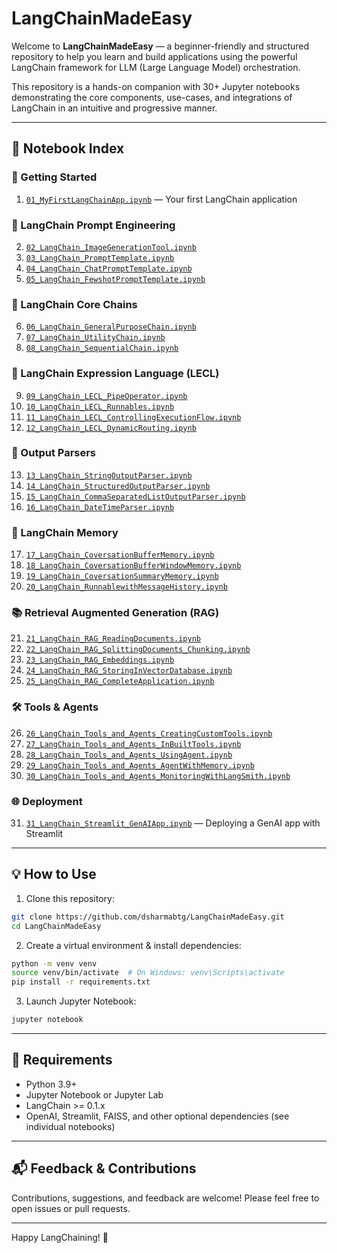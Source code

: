 
# LangChainMadeEasy

Welcome to **LangChainMadeEasy** — a beginner-friendly and structured repository to help you learn and build applications using the powerful LangChain framework for LLM (Large Language Model) orchestration.

This repository is a hands-on companion with 30+ Jupyter notebooks demonstrating the core components, use-cases, and integrations of LangChain in an intuitive and progressive manner.

---

## 📘 Notebook Index

### 🌱 Getting Started
1. <a href="https://github.com/dsharmabtg/LangChainMadeEasy/blob/master/01_MyFirstLangChainApp.ipynb">`01_MyFirstLangChainApp.ipynb`</a> — Your first LangChain application

### 🎨 LangChain Prompt Engineering
2. <a href="https://github.com/dsharmabtg/LangChainMadeEasy/blob/master/02_LangChain_ImageGenerationTool.ipynb">`02_LangChain_ImageGenerationTool.ipynb`</a>
3. <a href="https://github.com/dsharmabtg/LangChainMadeEasy/blob/master/03_LangChain_PromptTemplate.ipynb">`03_LangChain_PromptTemplate.ipynb`</a>
4. <a href="https://github.com/dsharmabtg/LangChainMadeEasy/blob/master/04_LangChain_ChatPromptTemplate.ipynb">`04_LangChain_ChatPromptTemplate.ipynb`</a>
5. <a href="https://github.com/dsharmabtg/LangChainMadeEasy/blob/master/05_LangChain_FewshotPromptTemplate.ipynb">`05_LangChain_FewshotPromptTemplate.ipynb`</a>

### 🔗 LangChain Core Chains
6. <a href="https://github.com/dsharmabtg/LangChainMadeEasy/blob/master/06_LangChain_GeneralPurposeChain.ipynb">`06_LangChain_GeneralPurposeChain.ipynb`</a>
7. <a href="https://github.com/dsharmabtg/LangChainMadeEasy/blob/master/07_LangChain_UtilityChain.ipynb">`07_LangChain_UtilityChain.ipynb`</a>
8. <a href="https://github.com/dsharmabtg/LangChainMadeEasy/blob/master/08_LangChain_SequentialChain.ipynb">`08_LangChain_SequentialChain.ipynb`</a>

### 🧩 LangChain Expression Language (LECL)
9. <a href="https://github.com/dsharmabtg/LangChainMadeEasy/blob/master/09_LangChain_LECL_PipeOperator.ipynb">`09_LangChain_LECL_PipeOperator.ipynb`</a>
10. <a href="https://github.com/dsharmabtg/LangChainMadeEasy/blob/master/10_LangChain_LECL_Runnables.ipynb">`10_LangChain_LECL_Runnables.ipynb`</a>
11. <a href="https://github.com/dsharmabtg/LangChainMadeEasy/blob/master/11_LangChain_LECL_ControllingExecutionFlow.ipynb">`11_LangChain_LECL_ControllingExecutionFlow.ipynb`</a>
12. <a href="https://github.com/dsharmabtg/LangChainMadeEasy/blob/master/12_LangChain_LECL_DynamicRouting.ipynb">`12_LangChain_LECL_DynamicRouting.ipynb`</a>

### 🧾 Output Parsers
13. <a href="">`13_LangChain_StringOutputParser.ipynb`</a>
14. <a href="">`14_LangChain_StructuredOutputParser.ipynb`</a>
15. <a href="">`15_LangChain_CommaSeparatedListOutputParser.ipynb`</a>
16. <a href="">`16_LangChain_DateTimeParser.ipynb`</a>

### 🧠 LangChain Memory
17. <a href="">`17_LangChain_CoversationBufferMemory.ipynb`</a>
18. <a href="">`18_LangChain_CoversationBufferWindowMemory.ipynb`</a>
19. <a href="">`19_LangChain_CoversationSummaryMemory.ipynb`</a>
20. <a href="">`20_LangChain_RunnablewithMessageHistory.ipynb`</a>

### 📚 Retrieval Augmented Generation (RAG)
21. <a href="">`21_LangChain_RAG_ReadingDocuments.ipynb`</a>
22. <a href="">`22_LangChain_RAG_SplittingDocuments_Chunking.ipynb`</a>
23. <a href="">`23_LangChain_RAG_Embeddings.ipynb`</a>
24. <a href="">`24_LangChain_RAG_StoringInVectorDatabase.ipynb`</a>
25. <a href="">`25_LangChain_RAG_CompleteApplication.ipynb`</a>

### 🛠️ Tools & Agents
26. <a href="">`26_LangChain_Tools_and_Agents_CreatingCustomTools.ipynb`</a>
27. <a href="">`27_LangChain_Tools_and_Agents_InBuiltTools.ipynb`</a>
28. <a href="">`28_LangChain_Tools_and_Agents_UsingAgent.ipynb`</a>
29. <a href="">`29_LangChain_Tools_and_Agents_AgentWithMemory.ipynb`</a>
30. <a href="">`30_LangChain_Tools_and_Agents_MonitoringWithLangSmith.ipynb`</a>

### 🌐 Deployment
31. <a href="">`31_LangChain_Streamlit_GenAIApp.ipynb`</a> — Deploying a GenAI app with Streamlit

---

## 💡 How to Use

1. Clone this repository:
```bash
git clone https://github.com/dsharmabtg/LangChainMadeEasy.git
cd LangChainMadeEasy
```

2. Create a virtual environment & install dependencies:
```bash
python -m venv venv
source venv/bin/activate  # On Windows: venv\Scripts\activate
pip install -r requirements.txt
```

3. Launch Jupyter Notebook:
```bash
jupyter notebook
```

---

## 📌 Requirements

- Python 3.9+
- Jupyter Notebook or Jupyter Lab
- LangChain >= 0.1.x
- OpenAI, Streamlit, FAISS, and other optional dependencies (see individual notebooks)

---

## 📬 Feedback & Contributions

Contributions, suggestions, and feedback are welcome! Please feel free to open issues or pull requests.

---

Happy LangChaining! 🚀
